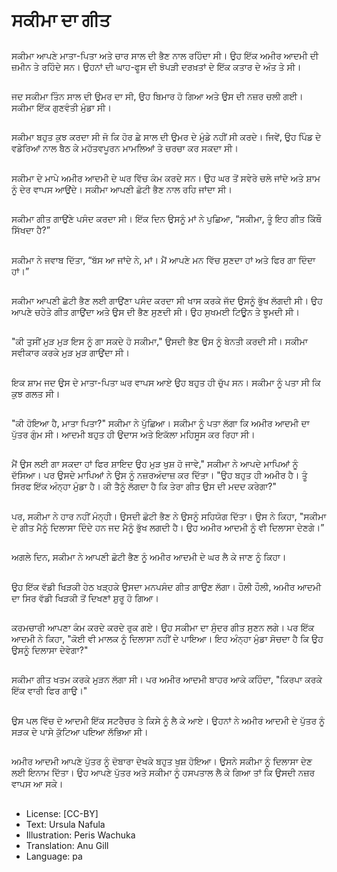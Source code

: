 # ਸਕੀਮਾ ਦਾ ਗੀਤ

##
ਸਕੀਮਾ ਆਪਣੇ ਮਾਤਾ-ਪਿਤਾ ਅਤੇ ਚਾਰ ਸਾਲ ਦੀ ਭੈਣ ਨਾਲ ਰਹਿੰਦਾ ਸੀ। ਉਹ ਇੱਕ ਅਮੀਰ ਆਦਮੀ ਦੀ ਜ਼ਮੀਨ ਤੇ ਰਹਿੰਦੇ ਸਨ। ਉਹਨਾਂ ਦੀ ਘਾਹ-ਫੂਸ ਦੀ ਝੋਪੜੀ ਦਰਖ਼ਤਾਂ ਦੇ ਇੱਕ ਕਤਾਰ ਦੇ ਅੰਤ ਤੇ ਸੀ।

##
ਜਦ ਸਕੀਮਾ ਤਿੰਨ ਸਾਲ ਦੀ ਉਮਰ ਦਾ ਸੀ, ਉਹ ਬਿਮਾਰ ਹੋ ਗਿਆ ਅਤੇ ਉਸ ਦੀ ਨਜ਼ਰ ਚਲੀ ਗਈ। ਸਕੀਮਾ ਇੱਕ ਗੁਣਵੰਤੀ ਮੁੰਡਾ ਸੀ।

##
ਸਕੀਮਾ ਬਹੁਤ ਕੁਝ ਕਰਦਾ ਸੀ ਜੋ ਕਿ ਹੋਰ ਛੇ ਸਾਲ ਦੀ ਉਮਰ ਦੇ ਮੁੰਡੇ ਨਹੀਂ ਸੀ ਕਰਦੇ। ਜਿਵੇਂ, ਉਹ ਪਿੰਡ ਦੇ ਵਡੇਰਿਆਂ ਨਾਲ ਬੈਠ ਕੇ ਮਹੱਤਵਪੂਰਨ ਮਾਮਲਿਆਂ ਤੇ ਚਰਚਾ ਕਰ ਸਕਦਾ ਸੀ।

##
ਸਕੀਮਾ ਦੇ ਮਾਪੇ ਅਮੀਰ ਆਦਮੀ ਦੇ ਘਰ ਵਿੱਚ ਕੰਮ ਕਰਦੇ ਸਨ। ਉਹ ਘਰ ਤੋਂ ਸਵੇਰੇ ਚਲੇ ਜਾਂਦੇ ਅਤੇ ਸ਼ਾਮ ਨੂੰ ਦੇਰ ਵਾਪਸ ਆਉਂਦੇ। ਸਕੀਮਾ ਆਪਣੀ ਛੋਟੀ ਭੈਣ ਨਾਲ ਰਹਿ ਜਾਂਦਾ ਸੀ।

##
ਸਕੀਮਾ ਗੀਤ ਗਾਉਂਣੇ ਪਸੰਦ ਕਰਦਾ ਸੀ। ਇੱਕ ਦਿਨ ਉਸਨੂੰ ਮਾਂ ਨੇ ਪੁਛਿਆ, “ਸਕੀਮਾ, ਤੂੰ ਇਹ ਗੀਤ ਕਿੱਥੌ ਸਿੱਖਦਾ ਹੈ?”

##
ਸਕੀਮਾ ਨੇ ਜਵਾਬ ਦਿੱਤਾ, “ਬੱਸ ਆ ਜਾਂਦੇ ਨੇ, ਮਾਂ। ਮੈਂ ਆਪਣੇ ਮਨ ਵਿੱਚ ਸੁਣਦਾ ਹਾਂ ਅਤੇ ਫਿਰ ਗਾ ਦਿੰਦਾ ਹਾਂ।”

##
ਸਕੀਮਾ ਆਪਣੀ ਛੋਟੀ ਭੈਣ ਲਈ ਗਾਉਂਣਾ ਪਸੰਦ ਕਰਦਾ ਸੀ ਖਾਸ ਕਰਕੇ ਜੱਦ ਉਸਨੂੰ ਭੁੱਖ ਲੱਗਦੀ ਸੀ। ਉਹ ਆਪਣੇ ਚਹੇਤੇ ਗੀਤ ਗਾਉਂਦਾ ਅਤੇ ਉਸ ਦੀ ਭੈਣ ਸੁਣਦੀ ਸੀ। ਉਹ ਸੁਖਮਈ ਟਿਊਨ ਤੇ ਝੂਮਦੀ ਸੀ।

##
"ਕੀ ਤੁਸੀਂ ਮੁੜ ਮੁੜ ਇਸ ਨੂੰ ਗਾ ਸਕਦੇ ਹੋ ਸਕੀਮਾ," ਉਸਦੀ ਭੈਣ ਉਸ ਨੂੰ ਬੇਨਤੀ ਕਰਦੀ ਸੀ। ਸਕੀਮਾ ਸਵੀਕਾਰ ਕਰਕੇ ਮੁੜ ਮੁੜ ਗਾਉਂਦਾ ਸੀ।

##
ਇਕ ਸ਼ਾਮ ਜਦ ਉਸ ਦੇ ਮਾਤਾ-ਪਿਤਾ ਘਰ ਵਾਪਸ ਆਏ ਉਹ ਬਹੁਤ ਹੀ ਚੁੱਪ ਸਨ। ਸਕੀਮਾ ਨੂੰ ਪਤਾ ਸੀ ਕਿ ਕੁਝ ਗਲਤ ਸੀ।

##
"ਕੀ ਹੋਇਆ ਹੈ, ਮਾਤਾ ਪਿਤਾ?" ਸਕੀਮਾ ਨੇ ਪੁੱਛਿਆ। ਸਕੀਮਾ ਨੂੰ ਪਤਾ ਲੱਗਾ ਕਿ ਅਮੀਰ ਆਦਮੀ ਦਾ ਪੁੱਤਰ ਗੁੰਮ ਸੀ। ਆਦਮੀ ਬਹੁਤ ਹੀ ਉਦਾਸ ਅਤੇ ਇਕੱਲਾ ਮਹਿਸੂਸ ਕਰ ਰਿਹਾ ਸੀ।

##
ਮੈਂ ਉਸ ਲਈ ਗਾ ਸਕਦਾ ਹਾਂ ਫਿਰ ਸ਼ਾਇਦ ਉਹ ਮੁੜ ਖੁਸ਼ ਹੋ ਜਾਵੇ," ਸਕੀਮਾ ਨੇ ਆਪਦੇ ਮਾਪਿਆਂ ਨੂੰ ਦੱਸਿਆ। ਪਰ ਉਸਦੇ ਮਾਪਿਆਂ ਨੇ ਉਸ ਨੂੰ ਨਜ਼ਰਅੰਦਾਜ਼ ਕਰ ਦਿੱਤਾ। "ਉਹ ਬਹੁਤ ਹੀ ਅਮੀਰ ਹੈ। ਤੂੰ ਸਿਰਫ ਇੱਕ ਅੰਨ੍ਹਾ ਮੁੰਡਾ ਹੈ। ਕੀ ਤੈਨੂੰ ਲੱਗਦਾ ਹੈ ਕਿ ਤੇਰਾ ਗੀਤ ਉਸ ਦੀ ਮਦਦ ਕਰੇਗਾ?"

##
ਪਰ, ਸਕੀਮਾ ਨੇ ਹਾਰ ਨਹੀਂ ਮੰਨ੍ਹੀ। ਉਸਦੀ ਛੋਟੀ ਭੈਣ ਨੇ ਉਸਨੂੰ ਸਹਿਯੋਗ ਦਿੱਤਾ। ਉਸ ਨੇ ਕਿਹਾ, "ਸਕੀਮਾ ਦੇ ਗੀਤ ਮੈਨੂੰ ਦਿਲਾਸਾ ਦਿੰਦੇ ਹਨ ਜਦ ਮੈਨੂੰ ਭੁੱਖ ਲਗਦੀ ਹੈ। ਉਹ ਅਮੀਰ ਆਦਮੀ ਨੂੰ ਵੀ ਦਿਲਾਸਾ ਦੇਣਗੇ।”

##
ਅਗਲੇ ਦਿਨ, ਸਕੀਮਾ ਨੇ ਆਪਣੀ ਛੋਟੀ ਭੈਣ ਨੂੰ ਅਮੀਰ ਆਦਮੀ ਦੇ ਘਰ ਲੈ ਕੇ ਜਾਣ ਨੂੰ ਕਿਹਾ।

##
ਉਹ ਇੱਕ ਵੱਡੀ ਖਿੜਕੀ ਹੇਠ ਖੜ੍ਹਕੇ ਉਸਦਾ ਮਨਪਸੰਦ ਗੀਤ ਗਾਉਣ ਲੱਗਾ। ਹੌਲੀ ਹੌਲੀ, ਅਮੀਰ ਆਦਮੀ ਦਾ ਸਿਰ ਵੱਡੀ ਖਿੜਕੀ ਤੋਂ ਦਿਖਣਾਂ ਸ਼ੁਰੂ ਹੋ ਗਿਆ।

##
ਕਰਮਚਾਰੀ ਆਪਣਾ ਕੰਮ ਕਰਦੇ ਕਰਦੇ ਰੁਕ ਗਏ। ਉਹ ਸਕੀਮਾ ਦਾ ਸੁੰਦਰ ਗੀਤ ਸੁਣਨ ਲਗੇ। ਪਰ ਇੱਕ ਆਦਮੀ ਨੇ ਕਿਹਾ, "ਕੋਈ ਵੀ ਮਾਲਕ ਨੂੰ ਦਿਲਾਸਾ ਨਹੀਂ ਦੇ ਪਾਇਆ। ਇਹ ਅੰਨ੍ਹਾ ਮੁੰਡਾ ਸੋਚਦਾ ਹੈ ਕਿ ਉਹ ਉਸਨੂੰ ਦਿਲਾਸਾ ਦੇਵੇਗਾ?"

##
ਸਕੀਮਾ ਗੀਤ ਖਤਮ ਕਰਕੇ ਮੁੜਨ ਲੱਗਾ ਸੀ। ਪਰ ਅਮੀਰ ਆਦਮੀ ਬਾਹਰ ਆਕੇ ਕਹਿੰਦਾ, "ਕਿਰਪਾ ਕਰਕੇ ਇੱਕ ਵਾਰੀ ਫਿਰ ਗਾਉ।"

##
ਉਸ ਪਲ ਵਿੱਚ ਦੋ ਆਦਮੀ ਇੱਕ ਸਟਰੈਚਰ ਤੇ ਕਿਸੇ ਨੂੰ ਲੈ ਕੇ ਆਏ। ਉਹਨਾਂ ਨੇ ਅਮੀਰ ਆਦਮੀ ਦੇ ਪੁੱਤਰ ਨੂੰ ਸੜਕ ਦੇ ਪਾਸੇ ਕੁੱਟਿਆ ਪਇਆ ਲੱਭਿਆ ਸੀ।

##
ਅਮੀਰ ਆਦਮੀ ਆਪਣੇ ਪੁੱਤਰ ਨੂੰ ਦੋਬਾਰਾ ਦੇਖਕੇ ਬਹੁਤ ਖੁਸ਼ ਹੋਇਆ। ਉਸਨੇ ਸਕੀਮਾ ਨੂੰ ਦਿਲਾਸਾ ਦੇਣ ਲਈ ਇਨਾਮ ਦਿੱਤਾ। ਉਹ ਆਪਣੇ ਪੁੱਤਰ ਅਤੇ ਸਕੀਮਾ ਨੂੰ ਹਸਪਤਾਲ ਲੈ ਕੇ ਗਿਆ ਤਾਂ ਕਿ ਉਸਦੀ ਨਜ਼ਰ ਵਾਪਸ ਆ ਸਕੇ।

##
* License: [CC-BY]
* Text: Ursula Nafula
* Illustration: Peris Wachuka
* Translation: Anu Gill
* Language: pa
